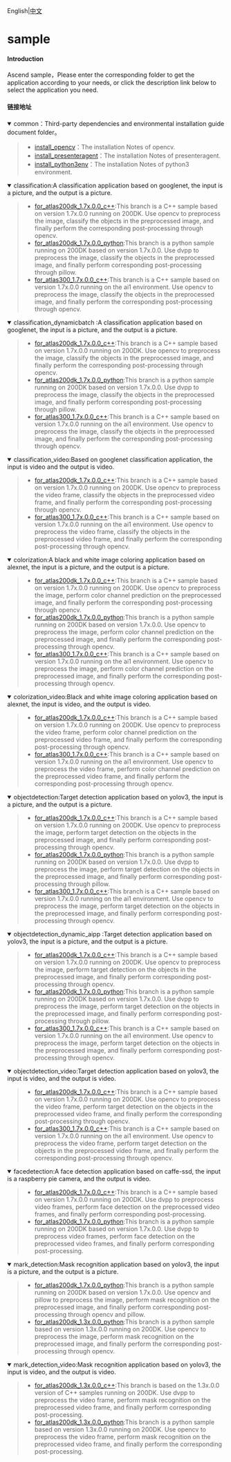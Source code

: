 English|[中文](README.md)

# sample

#### Introduction

Ascend sample，Please enter the corresponding folder to get the application according to your needs, or click the description link below to select the application you need.


#### 链接地址

<details open><summary>common：Third-party dependencies and environmental installation guide document folder。</summary><blockquote>

- [install_opencv](https://gitee.com/ascend/samples/tree/master/common/install_opencv)：The installation Notes of opencv.
- [install_presenteragent](https://gitee.com/ascend/samples/tree/master/common/install_presenteragent)：The installation Notes of presenteragent.
- [install_python3env](https://gitee.com/ascend/samples/tree/master/common/install_python3env)：The installation Notes of python3 environment.
</blockquote></details> 

<details open><summary>classification:A classification application based on googlenet, the input is a picture, and the output is a picture.</summary><blockquote>

- [for_atlas200dk_1.7x.0.0_c++](https://gitee.com/ascend/samples/tree/master/classification/for_atlas200dk_1.7x.0.0_c++):This branch is a C++ sample based on version 1.7x.0.0 running on 200DK. Use opencv to preprocess the image, classify the objects in the preprocessed image, and finally perform the corresponding post-processing through opencv.  
- [for_atlas200dk_1.7x.0.0_python](https://gitee.com/ascend/samples/tree/master/classification/for_atlas200dk_1.7x.0.0_python):This branch is a python sample running on 200DK based on version 1.7x.0.0. Use dvpp to preprocess the image, classify the objects in the preprocessed image, and finally perform corresponding post-processing through pillow.   
- [for_atlas300_1.7x.0.0_c++](https://gitee.com/ascend/samples/tree/master/classification/for_atlas300_1.7x.0.0_c++):This branch is a C++ sample based on version 1.7x.0.0 running on the ai1 environment. Use opencv to preprocess the image, classify the objects in the preprocessed image, and finally perform the corresponding post-processing through opencv. 
</blockquote></details>  

<details open><summary>classification_dynamicbatch
:A classification application based on googlenet, the input is a picture, and the output is a picture.</summary><blockquote>

- [for_atlas200dk_1.7x.0.0_c++](https://gitee.com/ascend/samples/tree/master/classification_dynamicbatch/for_atlas200dk_1.7x.0.0_c++):This branch is a C++ sample based on version 1.7x.0.0 running on 200DK. Use opencv to preprocess the image, classify the objects in the preprocessed image, and finally perform the corresponding post-processing through opencv.  
- [for_atlas200dk_1.7x.0.0_python](https://gitee.com/ascend/samples/tree/master/classification/for_atlas200dk_1.7x.0.0_python):This branch is a python sample running on 200DK based on version 1.7x.0.0. Use dvpp to preprocess the image, classify the objects in the preprocessed image, and finally perform corresponding post-processing through pillow.   
- [for_atlas300_1.7x.0.0_c++](https://gitee.com/ascend/samples/tree/master/classification_dynamicbatch/for_atlas300_1.7x.0.0_c++):This branch is a C++ sample based on version 1.7x.0.0 running on the ai1 environment. Use opencv to preprocess the image, classify the objects in the preprocessed image, and finally perform the corresponding post-processing through opencv. 
</blockquote></details>  
<details open><summary>classification_video:Based on googlenet classification application, the input is video and the output is video.</summary><blockquote>

- [for_atlas200dk_1.7x.0.0_c++](https://gitee.com/ascend/samples/tree/master/classification_video/for_atlas200dk_1.7x.0.0_c++):This branch is a C++ sample based on version 1.7x.0.0 running on 200DK. Use opencv to preprocess the video frame, classify the objects in the preprocessed video frame, and finally perform the corresponding post-processing through opencv.   
- [for_atlas300_1.7x.0.0_c++](https://gitee.com/ascend/samples/tree/master/classification_video/for_atlas300_1.7x.0.0_c++):This branch is a C++ sample based on version 1.7x.0.0 running on the ai1 environment. Use opencv to preprocess the video frame, classify the objects in the preprocessed video frame, and finally perform the corresponding post-processing through opencv.   
</blockquote></details>


<details open><summary>colorization:A black and white image coloring application based on alexnet, the input is a picture, and the output is a picture.</summary><blockquote>

- [for_atlas200dk_1.7x.0.0_c++](https://gitee.com/ascend/samples/tree/master/colorization/for_atlas200dk_1.7x.0.0_c++):This branch is a C++ sample based on version 1.7x.0.0 running on 200DK. Use opencv to preprocess the image, perform color channel prediction on the preprocessed image, and finally perform the corresponding post-processing through opencv.  
- [for_atlas200dk_1.7x.0.0_python](https://gitee.com/ascend/samples/tree/master/colorization/for_atlas200dk_1.7x.0.0_python):This branch is a python sample running on 200DK based on version 1.7x.0.0. Use opencv to preprocess the image, perform color channel prediction on the preprocessed image, and finally perform the corresponding post-processing through opencv.
- [for_atlas300_1.7x.0.0_c++](https://gitee.com/ascend/samples/tree/master/colorization/for_atlas300_1.7x.0.0_c++):This branch is a C++ sample based on version 1.7x.0.0 running on the ai1 environment. Use opencv to preprocess the image, perform color channel prediction on the preprocessed image, and finally perform the corresponding post-processing through opencv.
  
</blockquote></details>  

   
<details open><summary>colorization_video:Black and white image coloring application based on alexnet, the input is video, and the output is video.</summary><blockquote>

- [for_atlas200dk_1.7x.0.0_c++](https://gitee.com/ascend/samples/tree/master/colorization_video/for_atlas200dk_1.7x.0.0_c++):This branch is a C++ sample based on version 1.7x.0.0 running on 200DK. Use opencv to preprocess the video frame, perform color channel prediction on the preprocessed video frame, and finally perform the corresponding post-processing through opencv.  
- [for_atlas300_1.7x.0.0_c++](https://gitee.com/ascend/samples/tree/master/colorization_video/for_atlas300_1.7x.0.0_c++):This branch is a C++ sample based on version 1.7x.0.0 running on the ai1 environment. Use opencv to preprocess the video frame, perform color channel prediction on the preprocessed video frame, and finally perform the corresponding post-processing through opencv.
</blockquote></details>


<details open><summary>objectdetection:Target detection application based on yolov3, the input is a picture, and the output is a picture.</summary><blockquote>

- [for_atlas200dk_1.7x.0.0_c++](https://gitee.com/ascend/samples/tree/master/objectdetection/for_atlas200dk_1.7x.0.0_c++):This branch is a C++ sample based on version 1.7x.0.0 running on 200DK. Use opencv to preprocess the image, perform target detection on the objects in the preprocessed image, and finally perform corresponding post-processing through opencv.  
- [for_atlas200dk_1.7x.0.0_python](https://gitee.com/ascend/samples/tree/master/objectdetection/for_atlas200dk_1.7x.0.0_python):This branch is a python sample running on 200DK based on version 1.7x.0.0. Use dvpp to preprocess the image, perform target detection on the objects in the preprocessed image, and finally perform corresponding post-processing through pillow.   
- [for_atlas300_1.7x.0.0_c++](https://gitee.com/ascend/samples/tree/master/objectdetection/for_atlas300_1.7x.0.0_c++):This branch is a C++ sample based on version 1.7x.0.0 running on the ai1 environment. Use opencv to preprocess the image, perform target detection on the objects in the preprocessed image, and finally perform corresponding post-processing through opencv.  
</blockquote></details>     
     
<details open><summary>objectdetection_dynamic_aipp
:Target detection application based on yolov3, the input is a picture, and the output is a picture.</summary><blockquote>

- [for_atlas200dk_1.7x.0.0_c++](https://gitee.com/ascend/samples/tree/master/objectdetection_dynamic_aipp/for_atlas200dk_1.7x.0.0_c++):This branch is a C++ sample based on version 1.7x.0.0 running on 200DK. Use opencv to preprocess the image, perform target detection on the objects in the preprocessed image, and finally perform corresponding post-processing through opencv.  
- [for_atlas200dk_1.7x.0.0_python](https://gitee.com/ascend/samples/tree/master/objectdetection/for_atlas200dk_1.7x.0.0_python):This branch is a python sample running on 200DK based on version 1.7x.0.0. Use dvpp to preprocess the image, perform target detection on the objects in the preprocessed image, and finally perform corresponding post-processing through pillow.   
- [for_atlas300_1.7x.0.0_c++](https://gitee.com/ascend/samples/tree/master/objectdetection_dynamic_aipp/for_atlas300_1.7x.0.0_c++):This branch is a C++ sample based on version 1.7x.0.0 running on the ai1 environment. Use opencv to preprocess the image, perform target detection on the objects in the preprocessed image, and finally perform corresponding post-processing through opencv.  
</blockquote></details>



<details open><summary>objectdetection_video:Target detection application based on yolov3, the input is video, and the output is video.</summary><blockquote>

- [for_atlas200dk_1.7x.0.0_c++](https://gitee.com/ascend/samples/tree/master/objectdetection_video/for_atlas200dk_1.7x.0.0_c++):This branch is a C++ sample based on version 1.7x.0.0 running on 200DK. Use opencv to preprocess the video frame, perform target detection on the objects in the preprocessed video frame, and finally perform the corresponding post-processing through opencv.    
- [for_atlas300_1.7x.0.0_c++](https://gitee.com/ascend/samples/tree/master/objectdetection_video/for_atlas300_1.7x.0.0_c++):This branch is a C++ sample based on version 1.7x.0.0 running on the ai1 environment. Use opencv to preprocess the video frame, perform target detection on the objects in the preprocessed video frame, and finally perform the corresponding post-processing through opencv.  
</blockquote></details>

<details open><summary>facedetection:A face detection application based on caffe-ssd, the input is a raspberry pie camera, and the output is video.</summary><blockquote>

- [for_atlas200dk_1.7x.0.0_c++](https://gitee.com/ascend/samples/tree/master/facedetection/for_atlas200dk_1.7x.0.0_c++):This branch is a C++ sample based on version 1.7x.0.0 running on 200DK. Use dvpp to preprocess video frames, perform face detection on the preprocessed video frames, and finally perform corresponding post-processing.  
- [for_atlas200dk_1.7x.0.0_python](https://gitee.com/ascend/samples/tree/master/facedetection/for_atlas200dk_1.7x.0.0_python):This branch is a python sample running on 200DK based on version 1.7x.0.0. Use dvpp to preprocess video frames, perform face detection on the preprocessed video frames, and finally perform corresponding post-processing. 
</blockquote></details> 

<details open><summary>mark_detection:Mask recognition application based on yolov3, the input is a picture, and the output is a picture.</summary><blockquote>

- [for_atlas200dk_1.7x.0.0_python](https://gitee.com/ascend/samples/tree/master/mark_detection/%20for_atlas200dk_1.7x.0.0_python):This branch is a python sample running on 200DK based on version 1.7x.0.0. Use opencv and pillow to preprocess the image, perform mask recognition on the preprocessed image, and finally perform corresponding post-processing through opencv and pillow. 
- [for_atlas200dk_1.3x.0.0_python](https://gitee.com/ascend/samples/tree/master/mark_detection/for_atlas200dk_1.3x.0.0_python):This branch is a python sample based on version 1.3x.0.0 running on 200DK. Use opencv to preprocess the image, perform mask recognition on the preprocessed image, and finally perform the corresponding post-processing through opencv. 
</blockquote></details>


<details open><summary>mark_detection_video:Mask recognition application based on yolov3, the input is video, and the output is video.</summary><blockquote>

- [for_atlas200dk_1.3x.0.0_c++](https://gitee.com/ascend/samples/tree/master/mark_detection_video/for_atlas200dk_1.3x.0.0_c++):This branch is based on the 1.3x.0.0 version of C++ samples running on 200DK. Use dvpp to preprocess the video frame, perform mask recognition on the preprocessed video frame, and finally perform corresponding post-processing. 
- [for_atlas200dk_1.3x.0.0_python](https://gitee.com/ascend/samples/tree/master/mark_detection_video/for_atlas200dk_1.3x.0.0_python):This branch is a python sample based on version 1.3x.0.0 running on 200DK. Use opencv to preprocess the video frame, perform mask recognition on the preprocessed video frame, and finally perform the corresponding post-processing.
</blockquote></details>

